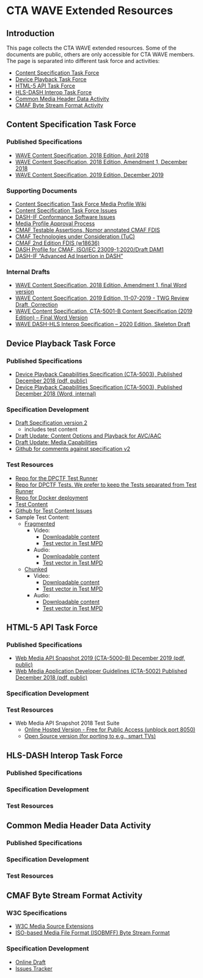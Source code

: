 # CTA WAVE Extended Resources

## Introduction
This page collects the CTA WAVE extended resources. Some of the documents are public, others are only accessible for CTA WAVE members. The page is separated into different task force and activities:

* [Content Specification Task Force](#content-specification-task-force)
* [Device Playback Task Force](#device-playback-task-force)
* [HTML-5 API Task Force](#html-5-api-task-force)
* [HLS-DASH Interop Task Force](#hls-dash-interop-task-force)
* [Common Media Header Data Activity](#Common-Media-Header-Data-Activity)
* [CMAF Byte Stream Format Activity](#CMAF-Byte-Stream-Format-Activity) 

## Content Specification Task Force

### Published Specifications 
* [WAVE Content Specification, 2018 Edition, April 2018](https://cdn.cta.tech/cta/media/media/resources/standards/pdfs/cta-5001-final_v2_pdf.pdf) 
* [WAVE Content Specification, 2018 Edition, Amendment 1, December 2018](https://cdn.cta.tech/cta/media/media/resources/standards/pdfs/cta-5001-a-final.pdf) 
* [WAVE Content Specification, 2019 Edition, December 2019](https://cdn.cta.tech/cta/media/media/resources/standards/cta-5001-b-final.pdf)

### Supporting Documents
* [Content Specification Task Force Media Profile Wiki](https://github.com/cta-wave/content-specification-task-force/wiki) 
* [Content Specification Task Force Issues](https://github.com/cta-wave/content-specification-task-force/issues) 
* [DASH-IF Conformance Software Issues](https://github.com/Dash-Industry-Forum/DASH-IF-Conformance/issues)
* [Media Profile Approval Process](https://standards.cta.tech/apps/org/workgroup/cstf/download.php/22529/cstf-00035-v000-WAVE%20Media%20Profile%20Approval%20Process.docx) 
* [CMAF Testable Assertions, Nomor annotated CMAF FDIS](https://standards.cta.tech/apps/org/workgroup/cstf/download.php/26818/latest) 
* [CMAF Technologies under Consideration (TuC)](https://standards.cta.tech/apps/org/workgroup/cstf/download.php/27416/w18591%20Technologies_Under_Consideration_CMAF.doc) 
* [CMAF 2nd Edition FDIS (w18636)](https://standards.cta.tech/apps/org/workgroup/wtwg/download.php/27773/w18636-v4-w18636.zip)
* [DASH Profile for CMAF, ISO/IEC 23009-1:2020/Draft DAM1](https://standards.cta.tech/apps/org/workgroup/wtwg/download.php/29429/29n18626_CTA_WAVE.zip) 
* [DASH-IF “Advanced Ad Insertion in DASH”](https://dashif.org/docs/CR-Ad-Insertion-r5.pdf)

### Internal Drafts
* [WAVE Content Specification, 2018 Edition, Amendment 1, final Word version](https://standards.cta.tech/apps/org/workgroup/cstf/document.php?document_id=25036)
* [WAVE Content Specification, 2019 Edition, 11-07-2019 - TWG Review Draft, Correction](https://standards.cta.tech/apps/org/workgroup/wtwg/document.php?document_id=28517)
* [WAVE Content Specification, CTA-5001-B Content Specification (2019 Edition) – Final Word Version](https://standards.cta.tech/apps/org/workgroup/cstf/download.php/28780/CTA-5001-B%20TxtOnly.docx)
* [WAVE DASH-HLS Interop Specification – 2020 Edition, Skeleton Draft](https://standards.cta.tech/apps/org/workgroup/cstf/document.php?document_id=28924)

## Device Playback Task Force

### Published Specifications
* [Device Playback Capabilities Specification (CTA-5003), Published December 2018 (pdf, public)](https://cdn.cta.tech/cta/media/media/resources/standards/pdfs/cta-5003-final.pdf)
* [Device Playback Capabilities Specification (CTA-5003), Published December 2018 (Word, internal)](https://standards.cta.tech/apps/org/workgroup/dpctf/download.php/25037/CTA-5003.docx)

### Specification Development
* [Draft Specification version 2](https://1drv.ms/w/s!AiNJEPgowJnWgf1djEI_m3uly6_1qQ)
  * includes test content
* [Draft Update: Content Options and Playback for AVC/AAC](https://1drv.ms/w/s!AiNJEPgowJnWgbpZesbLvglzCXVlSg?e=Rh7bg7)
* [Draft Update: Media Capabilities](https://1drv.ms/w/s!AiNJEPgowJnWgpI6nhNJVLWvwn3BWA?e=swV7i9)
* [Github for comments against specification v2](https://github.com/cta-wave/device-playback-task-force)

### Test Resources
* [Repo for the DPCTF Test Runner](https://github.com/cta-wave/dpctf-test-runner)
* [Repo for DPCTF Tests. We prefer to keep the Tests separated from Test Runner](https://github.com/cta-wave/dpctf-tests)
* [Repo for Docker deployment](https://github.com/cta-wave/dpctf-deploy)
* [Test Content](http://dash.akamaized.net/WAVE/index.html)
* [Github for Test Content Issues](https://github.com/cta-wave/Test-Content)
* Sample Test Content:
  * [Fragmented](http://dash.akamaized.net/WAVE/ContentModel/SinglePeriod/Fragmented)
     * Video:  
       * [Downloadable content](http://dash.akamaized.net/WAVE/ContentModel/SinglePeriod/Fragmented/video1.zip)
       * [Test vector in Test MPD](http://dash.akamaized.net/WAVE/ContentModel/SinglePeriod/Fragmented/ToS_MultiRate_fragmented.mpd)
     * Audio: 
       * [Downloadable content](http://dash.akamaized.net/WAVE/ContentModel/SinglePeriod/Fragmented/audio1.zip)
       * [Test vector in Test MPD](http://dash.akamaized.net/WAVE/ContentModel/SinglePeriod/Fragmented/ToS_HEAACv2_fragmented.mpd)    
  * [Chunked](http://dash.akamaized.net/WAVE/ContentModel/SinglePeriod/Chunked)
     * Video:  
       * [Downloadable content](http://dash.akamaized.net/WAVE/ContentModel/SinglePeriod/Chunked/video1.zip)
       * [Test vector in Test MPD](http://dash.akamaized.net/WAVE/ContentModel/SinglePeriod/Chunked/ToS_MultiRate_fragmented.mpd)
     * Audio: 
       * [Downloadable content](http://dash.akamaized.net/WAVE/ContentModel/SinglePeriod/Chunked/audio1.zip)
       * [Test vector in Test MPD](http://dash.akamaized.net/WAVE/ContentModel/SinglePeriod/Chunked/ToS_HEAACv2_fragmented.mpd)          
        
## HTML-5 API Task Force

### Published Specifications
* [Web Media API Snapshot 2019 (CTA-5000-B) December 2019 (pdf, public)](https://cdn.cta.tech/cta/media/media/resources/standards/pdfs/cta-5000-b-final_v2.pdf)
* [Web Media Application Developer Guidelines (CTA-5002) Published December 2018 (pdf, public)](https://cdn.cta.tech/cta/media/media/resources/standards/pdfs/cta-5002-final.pdf)

### Specification Development


### Test Resources
* Web Media API Snapshot 2018 Test Suite 
  * [Online Hosted Version - Free for Public Access (unblock port 8050)](https://webapitests2018.ctawave.org/)
  * [Open Source version (for porting to e.g., smart TVs)](https://github.com/cta-wave/WMAS)

## HLS-DASH Interop Task Force

### Published Specifications

### Specification Development

### Test Resources

## Common Media Header Data Activity

### Published Specifications

### Specification Development

### Test Resources


## CMAF Byte Stream Format Activity

### W3C Specifications
* [W3C Media Source Extensions](https://www.w3.org/TR/media-source/)
* [ISO-based Media File Format (ISOBMFF) Byte Stream Format](https://www.w3.org/TR/mse-byte-stream-format-isobmff/)

### Specification Development
* [Online Draft](https://docs.google.com/document/d/1WNK2JTY6wW1qGqi7pFpsJvF-rowj2ssmI_NxjNQrh7I/edit?usp=sharing)
* [Issues Tracker](https://github.com/cta-wave/CMAF-Byte-Stream/issues)

